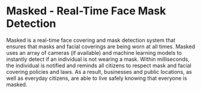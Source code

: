 # Masked - Real-Time Face Mask Detection
Masked is a real-time face covering and mask detection system that ensures that masks and facial coverings are being worn at all times. Masked uses an array of cameras (if available) and machine learning models to instantly detect if an individual is not wearing a mask. Within milliseconds, the individual is notified and reminds all citizens to respect mask and facial covering policies and laws. As a result, businesses and public locations, as well as everyday citizens, are able to live safely knowing that everyone is masked.
